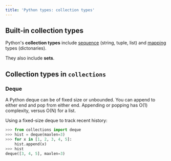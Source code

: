 ```yaml
---
title: 'Python types: collection types'
---
```


## Built-in collection types

Python's **collection types** include [sequence]({{site.baseurl}}/py/type-collection-sequence/) (string, tuple, list) and [mapping]({{site.baseurl}}/py/type-collection-mapping/) types (dictonaries).

They also include **sets**.


## Collection types in `collections`

### Deque

A Python deque can be of fixed size or unbounded. You can append to either end
and pop from either end. Appending or popping has O(1) complexity, versus O(N)
for a list.

Using a fixed-size deque to track recent history:

```py
>>> from collections import deque
>>> hist = deque(maxlen=3)
>>> for x in [1, 2, 3, 4, 5]:
    hist.append(x)
>>> hist
deque([3, 4, 5], maxlen=3)
```
